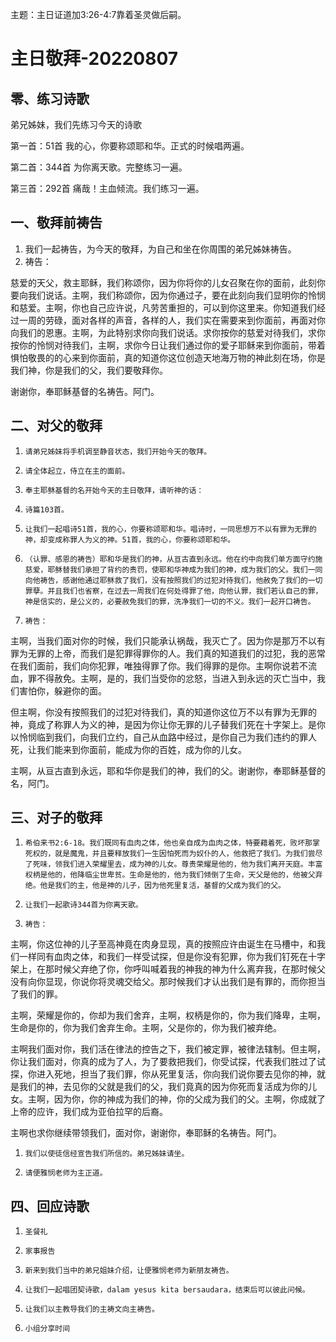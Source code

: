 主题：主日证道加3:26-4:7靠着圣灵做后嗣。

# 主日敬拜-20220807

## 零、练习诗歌

弟兄姊妹，我们先练习今天的诗歌

第一首：51首 我的心，你要称颂耶和华。正式的时候唱两遍。

第二首：344首 为你离天歌。完整练习一遍。

第三首：292首 痛哉！主血倾流。我们练习一遍。

## 一、敬拜前祷告

1. 我们一起祷告，为今天的敬拜，为自己和坐在你周围的弟兄姊妹祷告。
2. 祷告：

慈爱的天父，救主耶稣，我们称颂你，因为你将你的儿女召聚在你的面前，此刻你要向我们说话。主啊，我们称颂你，因为你通过子，要在此刻向我们显明你的怜悯和慈爱。主啊，你也自己应许说，凡劳苦重担的，可以到你这里来。你知道我们经过一周的劳碌，面对各样的声音，各样的人，我们实在需要来到你面前，再面对你向我们的恩惠。主啊，为此特别求你向我们说话。求你按你的慈爱对待我们，求你按你的怜悯对待我们，主啊，求你今日让我们通过你的爱子耶稣来到你面前，带着惧怕敬畏的的心来到你面前，真的知道你这位创造天地海万物的神此刻在场，你是我们神，你是我们的父，我们要敬拜你。

谢谢你，奉耶稣基督的名祷告。阿门。

## 二、对父的敬拜

1.     请弟兄姊妹将手机调至静音状态，我们开始今天的敬拜。

2.     请全体起立，侍立在主的面前。

3.     奉主耶稣基督的名开始今天的主日敬拜，请听神的话：

4.     诗篇103首。

5.     让我们一起唱诗51首，我的心，你要称颂耶和华。唱诗时，一同思想万不以有罪为无罪的神，却变成称罪人为义的神。51首，我的心，你要称颂耶和华。

6.     （认罪、感恩的祷告）耶和华是我们的神，从亘古直到永远。他在约中向我们单方面守约施慈爱，耶稣替我们承担了背约的责罚，使耶和华神成为我们的神，成为我们的父。我们一同向他祷告，感谢他通过耶稣救了我们，没有按照我们的过犯对待我们，他赦免了我们的一切罪孽。并且我们也省察，在过去一周我们在何处得罪了他，向他认罪，我们若认自己的罪，神是信实的，是公义的，必要赦免我们的罪，洗净我们一切的不义。我们一起开口祷告。

7.     祷告：

主啊，当我们面对你的时候，我们只能承认祸哉，我灭亡了。因为你是那万不以有罪为无罪的上帝，而我们是犯罪得罪你的人。我们真的知道我们的过犯，我的恶常在我们面前，我们向你犯罪，唯独得罪了你。我们得罪的是你。主啊你说若不流血，罪不得赦免。主啊，是的，我们当受你的忿怒，当进入到永远的灭亡当中，我们害怕你，躲避你的面。

但主啊，你没有按照我们的过犯对待我们，真的知道你这位万不以有罪为无罪的神，竟成了称罪人为义的神，是因为你让你无罪的儿子替我们死在十字架上。是你以怜悯临到我们，向我们立约，自己从血路中经过，是你自己为我们违约的罪人死，让我们能来到你面前，能成为你的百姓，成为你的儿女。

主啊，从亘古直到永远，耶和华你是我们的神，我们的父。谢谢你，奉耶稣基督的名，阿门。

## 三、对子的敬拜

1.     希伯来书2:6-18。我们既同有血肉之体，他也亲自成为血肉之体，特要藉着死，败坏那掌死权的，就是魔鬼，并且要释放我们一生因怕死而为奴仆的人，他救把了我们。为我们尝尽了死味，领我们进入荣耀里去，成为神的儿女。尊贵荣耀是他的，他为我们离开天庭。丰富权柄是他的，他降临尘世卑贫。生命是他的，他为我们倾倒了生命，天父是他的，他被父弃绝。他是我们的主，他是神的儿子，因为他死里复活，基督的父成为我们的父。

2.     让我们一起歌诗344首为你离天歌。

3.     祷告：

主啊，你这位神的儿子至高神竟在肉身显现，真的按照应许由诞生在马槽中，和我们一样同有血肉之体，和我们一样受试探，但是你没有犯罪，你为我们钉死在十字架上，在那时候父弃绝了你，你呼叫喊着我的神我的神为什么离弃我，在那时候父没有向你显现，你说你将灵魂交给父。那时候我们才认出我们是有罪的，而你担当了我们的罪。

主啊，荣耀是你的，你却为我们舍弃，主啊，权柄是你的，你为我们降卑，主啊，生命是你的，你为我们舍弃生命。主啊，父是你的，你为我们被弃绝。

主啊我们面对你，我们活在律法的控告之下，我们被定罪，被律法辖制。但主啊，你让我们面对，你真的成为了人，为了要救把我们，你受试探，代表我们胜过了试探，你进入死地，担当了我们罪，你从死里复活，你向我们说你要去见你的神，就是我们的神，去见你的父就是我们的父，我们竟真的因为你死而复活成为你的儿女。主啊，因为你，你的神成为我们的神，你的父成为我们的父。主啊，你成就了上帝的应许，我们成为亚伯拉罕的后裔。

主啊也求你继续带领我们，面对你，谢谢你，奉耶稣的名祷告。阿门。

1.     我们以使徒信经宣告我们所信的。弟兄姊妹请坐。

2.     请便雅悯老师为主正道。

## 四、回应诗歌

1.     圣餐礼

2.     家事报告

3.     新来到我们当中的弟兄姐妹介绍，让便雅悯老师为新朋友祷告。

4.     让我们一起唱团契诗歌，dalam yesus kita bersaudara，结束后可以彼此问候。

5.     让我们以主教导我们的主祷文向主祷告。

6.     小组分享时间